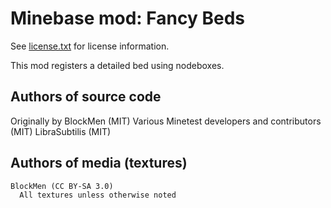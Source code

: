 Minebase mod: Fancy Beds
========================
See [license.txt](./license.txt) for license information.

This mod registers a detailed bed using nodeboxes. 

Authors of source code
----------------------
Originally by BlockMen (MIT)
Various Minetest developers and contributors (MIT)
LibraSubtilis (MIT)

Authors of media (textures)
---------------------------
```txt
BlockMen (CC BY-SA 3.0)
  All textures unless otherwise noted
```

